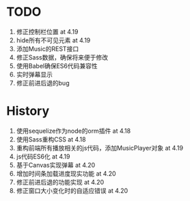 # TODO 
1. 修正控制栏位置      at 4.19
2. hide所有不可见元素  at 4.19
3. 添加Music的REST接口 
4. 修正Sass数据，确保将来便于修改
5. 使用Babel确保ES6代码兼容性
6. 实时弹幕显示
7. 修正前进后退的bug

# History
1. 使用sequelize作为node的orm插件 at 4.18
2. 使用Sass重构CSS at 4.18
3. 重构前端所有播放相关的js代码，添加MusicPlayer对象 at 4.19
4. js代码ES6化 at 4.19
5. 基于Canvas实现弹幕 at 4.20
6. 增加时间条加载进度现实功能 at 4.20
7. 修正前进后退的功能实现 at 4.20
8. 修正窗口大小变化时的自适应错误 at 4.20

